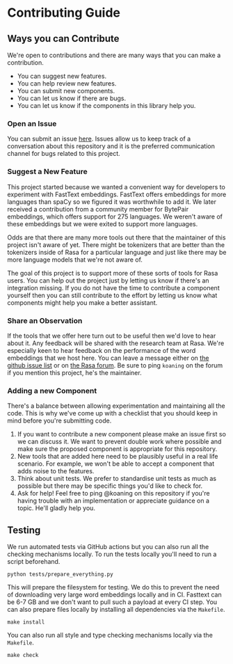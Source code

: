 # Contributing Guide

## Ways you can Contribute

We're open to contributions and there are many ways that you can make a contribution.

- You can suggest new features.
- You can help review new features. 
- You can submit new components.
- You can let us know if there are bugs.
- You can let us know if the components in this library help you.

### Open an Issue

You can submit an issue [here](https://github.com/RasaHQ/rasa-nlu-examples/issues). Issues 
allow us to keep track of a conversation about this repository and it is the preferred 
communication channel for bugs related to this project.

### Suggest a New Feature 

This project started because we wanted a convenient way for developers to experiment with
FastText embeddings. FastText offers embeddings for more languages than spaCy so we figured
it was worthwhile to add it. We later received a contribution from a community member 
for BytePair embeddings, which offers support for 275 languages. We weren't aware of these 
embeddings but we were exited to support more languages. 

Odds are that there are many more tools out there that the maintainer of this project isn't 
aware of yet. There might be tokenizers that are better than the tokenizers inside of Rasa
for a particular language and just like there may be more language models that we're not aware of. 

The goal of this project is to support more of these sorts of tools for Rasa users. You
can help out the project just by letting us know if there's an integration missing. If you 
do not have the time to contribute a component yourself then you can still contribute to the 
effort by letting us know what components might help you make a better assistant. 

### Share an Observation

If the tools that we offer here turn out to be useful then we'd love to hear about it.
Any feedback will be shared with the research team at Rasa. We're especially keen to hear feedback
on the performance of the word embeddings that we host here. You can leave a message
either on [the github issue list](https://github.com/RasaHQ/rasa-nlu-examples/issues) or
on [the Rasa forum](forum.rasa.com/). Be sure to ping `koaning` on the forum if you mention
this project, he's the maintainer.

### Adding a new Component

There's a balance between allowing experimentation and maintaining all the code.
This is why we've come up with a checklist that you should keep in mind before 
you're submitting code.

1. If you want to contribute a new component please make an issue first so we can
discuss it. We want to prevent double work where possible and make sure the proposed
component is appropriate for this repository.
2. New tools that are added here need to be plausibly useful in a real life scenario. 
For example, we won't be able to accept a component that adds noise to the features.
3. Think about unit tests. We prefer to standardise unit tests as much
as possible but there may be specific things you'd like to check for.
4. Ask for help! Feel free to ping @koaning on this repository if you're having
trouble with an implementation or appreciate guidance on a topic. He'll gladly 
help you. 

## Testing

We run automated tests via GitHub actions but you can also run all the checking mechanisms locally. 
To run the tests locally you'll need to run a script beforehand.

```
python tests/prepare_everything.py
```

This will prepare the filesystem for testing. We do this to prevent the need of downloading
very large word embeddings locally and in CI. Fasttext can be 6-7 GB and we don't want to pull such a
payload at every CI step. You can also prepare files locally by installing all dependencies
via the `Makefile`.

```
make install
```

You can also run all style and type checking mechanisms locally via the `Makefile`.

```
make check
```
